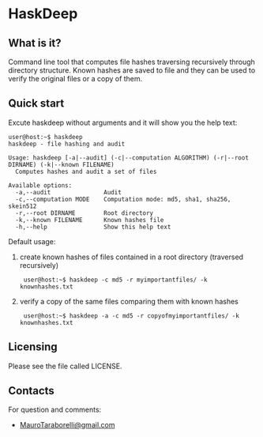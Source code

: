 HaskDeep
========

What is it?
-----------
Command line tool that computes file hashes traversing recursively through
directory structure.
Known hashes are saved to file and they can be used to verify the original
files or a copy of them.

Quick start
-----------
Excute haskdeep without arguments and it will show you the help text:

    user@host:~$ haskdeep
    haskdeep - file hashing and audit

    Usage: haskdeep [-a|--audit] (-c|--computation ALGORITHM) (-r|--root DIRNAME) (-k|--known FILENAME)
      Computes hashes and audit a set of files

    Available options:
      -a,--audit               Audit
      -c,--computation MODE    Computation mode: md5, sha1, sha256, skein512
      -r,--root DIRNAME        Root directory
      -k,--known FILENAME      Known hashes file
      -h,--help                Show this help text

Default usage:

1. create known hashes of files contained in a root directory (traversed recursively)

        user@host:~$ haskdeep -c md5 -r myimportantfiles/ -k knownhashes.txt

2. verify a copy of the same files comparing them with known hashes

        user@host:~$ haskdeep -a -c md5 -r copyofmyimportantfiles/ -k knownhashes.txt

Licensing
---------
Please see the file called LICENSE.

Contacts
--------
For question and comments:

- [MauroTaraborelli@gmail.com](mailto:MauroTaraborelli@gmail.com)
